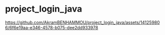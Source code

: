 # project_login_java
https://github.com/AkramBENHAMMOU/project_login_java/assets/141259806/6f6e19aa-e346-4578-b075-dee2dd933978



